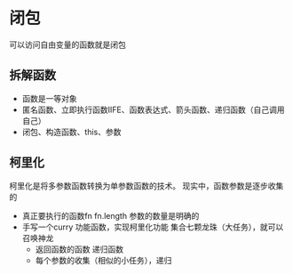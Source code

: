 # 闭包
可以访问自由变量的函数就是闭包

## 拆解函数
- 函数是一等对象
- 匿名函数、立即执行函数IIFE、函数表达式、箭头函数、递归函数（自己调用自己）
- 闭包、构造函数、this、参数

## 柯里化
柯里化是将多参数函数转换为单参数函数的技术。
现实中，函数参数是逐步收集的
- 真正要执行的函数fn  fn.length 参数的数量是明确的
- 手写一个curry 功能函数，实现柯里化功能
  集合七颗龙珠（大任务），就可以召唤神龙
  - 返回函数的函数 递归函数
  - 每个参数的收集（相似的小任务），递归